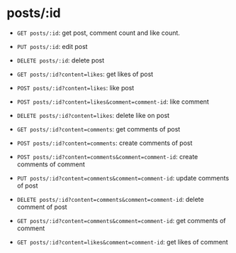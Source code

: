 # posts/:id

- `GET posts/:id`: get post, comment count and like count.
- `PUT posts/:id`: edit post
- `DELETE posts/:id`: delete post

- `GET posts/:id?content=likes`: get likes of post
- `POST posts/:id?content=likes`: like post
- `POST posts/:id?content=likes&comment=comment-id`: like comment
- `DELETE posts/:id?content=likes`: delete like on post

- `GET posts/:id?content=comments`: get comments of post
- `POST posts/:id?content=comments`: create comments of post
- `POST posts/:id?content=comments&comment=comment-id`: create comments of comment
- `PUT posts/:id?content=comments&comment=comment-id`: update comments of post
- `DELETE posts/:id?content=comments&comment=comment-id`: delete comment of post

- `GET posts/:id?content=comments&comment=comment-id`: get comments of comment
- `GET posts/:id?content=likes&comment=comment-id`: get likes of comment
